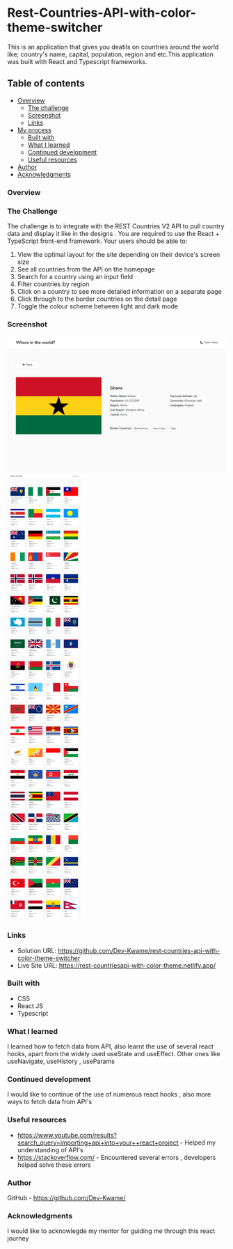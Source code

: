 # Rest-Countries-API-with-color-theme-switcher
This is an application that gives you deatils on countries around the world like; country's name, capital, population, region and etc.This application was built with React and Typescript frameworks.

## Table of contents

- [Overview](#overview)
  - [The challenge](#the-challenge)
  - [Screenshot](#screenshot)
  - [Links](#links)
- [My process](#my-process)
  - [Built with](#built-with)
  - [What I learned](#what-i-learned)
  - [Continued development](#continued-development)
  - [Useful resources](#useful-resources)
- [Author](#author)
- [Acknowledgments](#acknowledgments)




### Overview
### The Challenge
The challenge is to integrate with the REST Countries V2 API to pull country data and display it like in the designs . You are required to use the React + TypeScript front-end framework.
Your users should be able to:
1. View the optimal layout for the site depending on their device's screen size
2. See all countries from the API on the homepage
3. Search for a country using an input field
4. Filter countries by region
5. Click on a country to see more detailed information on a separate page
6. Click through to the border countries on the detail page
7. Toggle the colour scheme between light and dark mode

### Screenshot
![country details](rest-countries-api-with-color-theme-switcher/public/country_Ghana.png)
![country list](rest-countries-api-with-color-theme-switcher/public/country_list.png)


### Links
- Solution URL: https://github.com/Dev-Kwame/rest-countries-api-with-color-theme-switcher
- Live Site URL: https://rest-countriesapi-with-color-theme.netlify.app/


### Built with
  - CSS
  - React JS
  - Typescript


### What I learned
I learned how to fetch data from API, also learnt the use of several react hooks, apart from the widely used useState and useEffect. Other ones like useNavigate, useHistory , useParams

### Continued development
I would like to continue of the use of numerous react hooks , also more ways to fetch data from API's

### Useful resources
- https://www.youtube.com/results?search_query=importing+api+into+your++react+project - Helped my understanding of API's
- https://stackoverflow.com/ - Encountered several errors , developers helped solve these errors

### Author
GitHub - https://github.com/Dev-Kwame/

### Acknowledgments
I would like to acknowlegde my mentor for guiding me through this react journey

